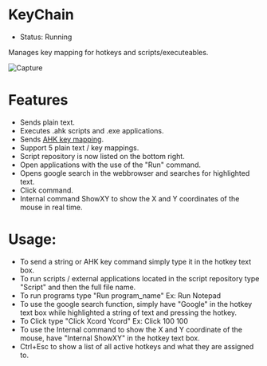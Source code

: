 # KeyChain
- Status: Running

Manages key mapping for hotkeys and scripts/executeables.

![Capture](https://user-images.githubusercontent.com/32394719/178347513-85aec7fa-5b74-44bc-ab65-ca02f8193f22.PNG)

# Features
- Sends plain text.
- Executes .ahk scripts and .exe applications.
- Sends [AHK key mapping](https://www.autohotkey.com/docs/commands/Send.htm).
- Support 5 plain text / key mappings.
- Script repository is now listed on the bottom right.
- Open applications with the use of the "Run" command.
- Opens google search in the webbrowser and searches for highlighted text.
- Click command.
- Internal command ShowXY to show the X and Y coordinates of the mouse in real time.

# Usage:
- To send a string or AHK key command simply type it in the hotkey text box.
- To run scripts / external applications located in the script repository type "Script" and then the full file name.
- To run programs type "Run program_name" Ex: Run Notepad
- To use the google search function, simply have "Google" in the hotkey text box while highlighted a string of text and pressing the hotkey.
- To Click type "Click Xcord Ycord" Ex: Click 100 100
- To use the Internal command to show the X and Y coordinate of the mouse, have "Internal ShowXY" in the hotkey text box.
- Ctrl+Esc to show a list of all active hotkeys and what they are assigned to.
